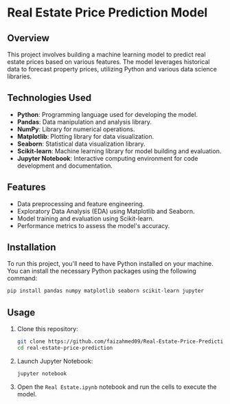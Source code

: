 # Real Estate Price Prediction Model

## Overview

This project involves building a machine learning model to predict real estate prices based on various features. The model leverages historical data to forecast property prices, utilizing Python and various data science libraries.

## Technologies Used

- **Python**: Programming language used for developing the model.
- **Pandas**: Data manipulation and analysis library.
- **NumPy**: Library for numerical operations.
- **Matplotlib**: Plotting library for data visualization.
- **Seaborn**: Statistical data visualization library.
- **Scikit-learn**: Machine learning library for model building and evaluation.
- **Jupyter Notebook**: Interactive computing environment for code development and documentation.

## Features

- Data preprocessing and feature engineering.
- Exploratory Data Analysis (EDA) using Matplotlib and Seaborn.
- Model training and evaluation using Scikit-learn.
- Performance metrics to assess the model's accuracy.

## Installation

To run this project, you'll need to have Python installed on your machine. You can install the necessary Python packages using the following command:

```bash
pip install pandas numpy matplotlib seaborn scikit-learn jupyter
```

## Usage

1. Clone this repository:

    ```bash
    git clone https://github.com/faizahmed09/Real-Estate-Price-Prediction-Model.git
    cd real-estate-price-prediction
    ```

2. Launch Jupyter Notebook:

    ```bash
    jupyter notebook
    ```

3. Open the `Real Estate.ipynb` notebook and run the cells to execute the model.

 
 
